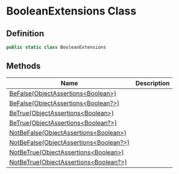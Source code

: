 # BooleanExtensions Class
## Definition

```c#
public static class BooleanExtensions
```

## Methods

| Name | Description |
| ---- | ----------- |
| [BeFalse(ObjectAssertions&lt;Boolean&gt;)](MrKWatkins.Assertions.BooleanExtensions.BeFalse.md#mrkwatkins-assertions-booleanextensions-befalse(mrkwatkins-assertions-objectassertions((system-boolean)))) |  |
| [BeFalse(ObjectAssertions&lt;Boolean?&gt;)](MrKWatkins.Assertions.BooleanExtensions.BeFalse.md#mrkwatkins-assertions-booleanextensions-befalse(mrkwatkins-assertions-objectassertions((system-nullable((system-boolean)))))) |  |
| [BeTrue(ObjectAssertions&lt;Boolean&gt;)](MrKWatkins.Assertions.BooleanExtensions.BeTrue.md#mrkwatkins-assertions-booleanextensions-betrue(mrkwatkins-assertions-objectassertions((system-boolean)))) |  |
| [BeTrue(ObjectAssertions&lt;Boolean?&gt;)](MrKWatkins.Assertions.BooleanExtensions.BeTrue.md#mrkwatkins-assertions-booleanextensions-betrue(mrkwatkins-assertions-objectassertions((system-nullable((system-boolean)))))) |  |
| [NotBeFalse(ObjectAssertions&lt;Boolean&gt;)](MrKWatkins.Assertions.BooleanExtensions.NotBeFalse.md#mrkwatkins-assertions-booleanextensions-notbefalse(mrkwatkins-assertions-objectassertions((system-boolean)))) |  |
| [NotBeFalse(ObjectAssertions&lt;Boolean?&gt;)](MrKWatkins.Assertions.BooleanExtensions.NotBeFalse.md#mrkwatkins-assertions-booleanextensions-notbefalse(mrkwatkins-assertions-objectassertions((system-nullable((system-boolean)))))) |  |
| [NotBeTrue(ObjectAssertions&lt;Boolean&gt;)](MrKWatkins.Assertions.BooleanExtensions.NotBeTrue.md#mrkwatkins-assertions-booleanextensions-notbetrue(mrkwatkins-assertions-objectassertions((system-boolean)))) |  |
| [NotBeTrue(ObjectAssertions&lt;Boolean?&gt;)](MrKWatkins.Assertions.BooleanExtensions.NotBeTrue.md#mrkwatkins-assertions-booleanextensions-notbetrue(mrkwatkins-assertions-objectassertions((system-nullable((system-boolean)))))) |  |

